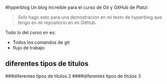 #hyperblog
Un blog increible para el curso de Git y GitHub de Platzi
> Solo hago esto para una demostracion en mi texto de hyperblog que tengo en mi repositorio en mi GitHub.

Todo lo del curso en es:

- Todos los comandos de git
- flujo de trabajo

## diferentes tipos de titulos
###diferentes tipos de titulos 2
####diferentes tipos de titulos 3

